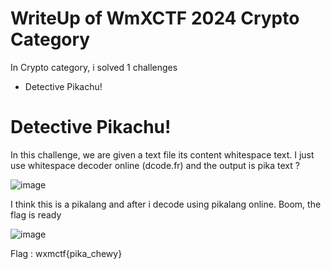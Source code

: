 # WriteUp of WmXCTF 2024 Crypto Category
In Crypto category, i solved 1 challenges

- Detective Pikachu!

# Detective Pikachu!
In this challenge, we are given a text file its content whitespace text. I just use whitespace decoder online (dcode.fr) and the output is pika text ?

![image](https://github.com/Orch4th/CTFtime/assets/161552093/6f3e44f9-326d-4909-8255-e89022e406d0)

I think this is a pikalang and after i decode using pikalang online. Boom, the flag is ready

![image](https://github.com/Orch4th/CTFtime/assets/161552093/ebc5c815-de13-426b-bbad-3a15ce701e05)

Flag : wxmctf{pika_chewy}
